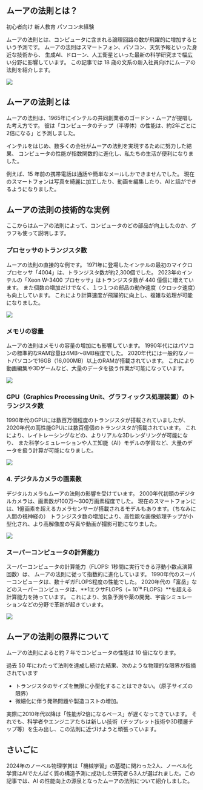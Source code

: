 ## ムーアの法則とは？
初心者向け
新人教育
パソコン未経験

ムーアの法則とは、コンピュータに含まれる論理回路の数が飛躍的に増加するという予測です。
ムーアの法則はスマートフォン、パソコン、天気予報といった身近な技術から、
生成AI、ドローン、人工衛星といった最新の科学研究まで幅広い分野に影響しています。
この記事では 18 歳の文系の新入社員向けにムーアの法則を紹介します。

![](101_image.png)

## ムーアの法則とは

ムーアの法則は、1965年にインテルの共同創業者のゴードン・ムーアが提唱した考え方です。
彼は「コンピュータのチップ（半導体）の性能は、約2年ごとに2倍になる」と予測しました。

インテルをはじめ、数多くの会社がムーアの法則を実現するために努力した結果、
コンピュータの性能が指数関数的に進化し、私たちの生活が便利になりました。

例えば、15 年前の携帯電話は通話や簡単なメールしかできませんでした。
現在のスマートフォンは写真を綺麗に加工したり、動画を編集したり、AIと話ができるようになりました。

## ムーアの法則の技術的な実例

ここからはムーアの法則によって、コンピュータのどの部品が向上したのか、グラフも使って説明します。

### プロセッサのトランジスタ数
ムーアの法則の直接的な例です。
1971年に登場したインテルの最初のマイクロプロセッサ「4004」は、トランジスタ数が約2,300個でした。
2023年のインテルの「Xeon W-3400 プロセッサ」はトランジスタ数が 440 億個に増えています。
また個数の増加だけでなく、１つ１つの部品の動作速度（クロック速度）も向上しています。
これにより計算速度が飛躍的に向上し、複雑な処理が可能になりました。
    
![](104_プロセッサのトランジスタ数の推移.png)

### メモリの容量
ムーアの法則はメモリの容量の増加にも影響しています。
1990年代にはパソコンの標準的なRAM容量は4MB～8MB程度でした。
2020年代には一般的なノートパソコンで16GB（16,000MB）以上のRAMが搭載されています。
これにより動画編集や3Dゲームなど、大量のデータを扱う作業が可能になっています。

![](124_メモリチップの容量の推移.png)

### GPU（Graphics Processing Unit、グラフィックス処理装置）のトランジスタ数
1990年代のGPUには数百万個程度のトランジスタが搭載されていましたが、
2020年代の高性能GPUには数百億個のトランジスタが搭載されています。
これにより、レイトレーシングなどの、よりリアルな3Dレンダリングが可能になり、
また科学シミュレーションや人工知能（AI）モデルの学習など、大量のデータを扱う計算が可能になりました。

![](114_GPUのトランジスタ数の推移.png)

### 4. デジタルカメラの画素数
デジタルカメラもムーアの法則の影響を受けています。
2000年代初頭のデジタルカメラは、画素数が100万～300万画素程度でした。
現在のスマートフォンには、1億画素を超えるカメラセンサーが搭載されるモデルもあります。（ちなみに人間の視神経の）
トランジスタ数の増加により、高性能な画像処理チップが小型化され、より高解像度の写真や動画が撮影可能になりました。

![](154_デジタルカメラの画素数の推移.png)


### スーパーコンピュータの計算能力
スーパーコンピュータの計算能力（FLOPS: 1秒間に実行できる浮動小数点演算回数）は、
ムーアの法則に従って指数的に進化しています。
1990年代のスーパーコンピュータは、数十ギガFLOPS程度の性能でした。
2020年代の「富岳」などのスーパーコンピュータは、**1エクサFLOPS（= 10¹⁸ FLOPS）**を超える計算能力を持っています。
これにより、気象予測や薬の開発、宇宙シミュレーションなどの分野で革新が起きています。

![](134_スーパーコンピュータの計算能力の推移.png)

## ムーアの法則の限界について
ムーアの法則によると約 7 年でコンピュータの性能は 10 倍になります。

過去 50 年にわたって法則を達成し続けた結果、次のような物理的な限界が指摘されています
- トランジスタのサイズを無限に小型化することはできない。（原子サイズの限界）
- 微細化に伴う発熱問題や製造コストの増加。

実際に2010年代以降は「性能が2倍になるペース」が遅くなってきています。
それでも、科学者やエンジニアたちは新しい技術（チップレット技術や3D積層チップ等）を生み出し、この法則に近づけようと頑張っています。

## さいごに
2024年のノーベル物理学賞は「機械学習」の基礎に関わった2人、ノーベル化学賞はAIでたんぱく質の構造予測に成功した研究者ら3人が選ばれました。この記事では、AI の性能向上の源泉となったムーアの法則について紹介しました。



















